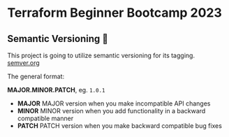 # Terraform Beginner Bootcamp 2023

## Semantic Versioning :mage:

This project is going to utilize semantic versioning for its tagging.
[semver.org](https://semver.org/)


The general format:

**MAJOR.MINOR.PATCH**, eg. `1.0.1`

- **MAJOR** MAJOR version when you make incompatible API changes
- **MINOR** MINOR version when you add functionality in a backward compatible manner
- **PATCH** PATCH version when you make backward compatible bug fixes